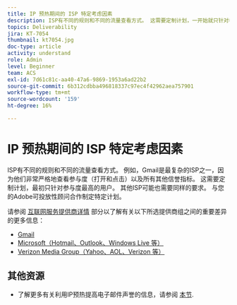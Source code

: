 ```yaml
---
title: IP 预热期间的 ISP 特定考虑因素
description: ISP有不同的规则和不同的流量查看方式。 这需要定制计划，一开始就只针对参与度最高的用户。
topics: Deliverability
jira: KT-7054
thumbnail: kt7054.jpg
doc-type: article
activity: understand
role: Admin
level: Beginner
team: ACS
exl-id: 7d61c81c-aa40-47a6-9869-1953a6ad22b2
source-git-commit: 6b312cdbba496818337c97ec4f42962aea757901
workflow-type: tm+mt
source-wordcount: '159'
ht-degree: 16%

---
```


# IP 预热期间的 ISP 特定考虑因素

ISP有不同的规则和不同的流量查看方式。 例如，Gmail是最复杂的ISP之一，因为他们非常严格地查看参与度（打开和点击）以及所有其他信誉指标。 这需要定制计划，最初只针对参与度最高的用户。 其他ISP可能也需要同样的要求。 与您的Adobe可投放性顾问合作制定特定计划。

请参阅 [互联网服务提供商详情](/help/internet-service-provider-specifics/overview.md) 部分以了解有关以下所选提供商组之间的重要差异的更多信息：

* [Gmail](/help/internet-service-provider-specifics/gmail.md)
* [Microsoft（Hotmail、Outlook、Windows Live 等）](/help/internet-service-provider-specifics/microsoft.md)
* [Verizon Media Group（Yahoo、AOL、Verizon 等）](/help/internet-service-provider-specifics/verizon-media-group.md)

## 其他资源

* 了解更多有关利用IP预热提高电子邮件声誉的信息，请参阅 [本节](/help/additional-resources/increase-reputation-with-ip-warming.md).
